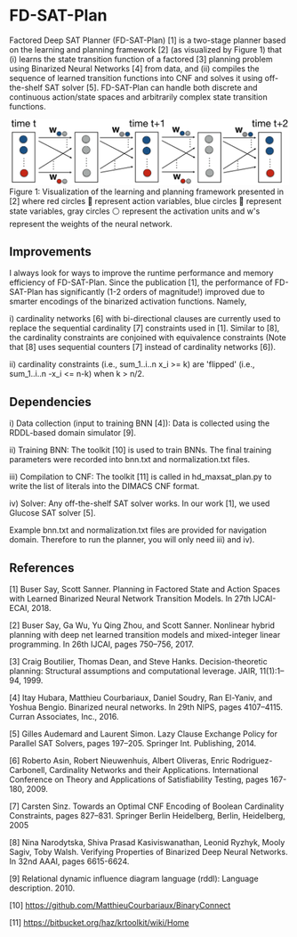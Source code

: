 # FD-SAT-Plan

Factored Deep SAT Planner (FD-SAT-Plan) [1] is a two-stage planner based on the learning and planning framework [2] (as visualized by Figure 1) that (i) learns the state transition function of a factored [3] planning problem using Binarized Neural Networks [4] from data, and (ii) compiles the sequence of learned transition functions into CNF and solves it using off-the-shelf SAT solver [5]. FD-SAT-Plan can handle both discrete and continuous action/state spaces and arbitrarily complex state transition functions.

![alt text](hdmilpplan.png)
Figure 1: Visualization of the learning and planning framework presented in [2] where red circles &#x1F534; represent action variables, blue circles &#x1F535; represent state variables, gray circles &#x26AA; represent the activation units and w's represent the weights of the neural network.

## Improvements

I always look for ways to improve the runtime performance and memory efficiency of FD-SAT-Plan. Since the publication [1], the performance of FD-SAT-Plan has significantly (1-2 orders of magnitude!) improved due to smarter encodings of the binarized activation functions. Namely, 

i) cardinality networks [6] with bi-directional clauses are currently used to replace the sequential cardinality [7] constraints used in [1]. Similar to [8], the cardinality constraints are conjoined with equivalence constraints (Note that [8] uses sequential counters [7] instead of cardinality networks [6]). 

ii) cardinality constraints (i.e., sum_1..i..n x_i >= k) are 'flipped' (i.e., sum_1..i..n -x_i <= n-k) when k > n/2.

## Dependencies

i) Data collection (input to training BNN [4]): Data is collected using the RDDL-based domain simulator [9]. 

ii) Training BNN: The toolkit [10] is used to train BNNs. The final training parameters were recorded into bnn.txt and normalization.txt files.

iii) Compilation to CNF: The toolkit [11] is called in hd_maxsat_plan.py to write the list of literals into the DIMACS CNF format.

iv) Solver: Any off-the-shelf SAT solver works. In our work [1], we used Glucose SAT solver [5].

Example bnn.txt and normalization.txt files are provided for navigation domain. Therefore to run the planner, you will only need iii) and iv).

## References
[1] Buser Say, Scott Sanner. Planning in Factored State and Action Spaces with Learned Binarized Neural Network Transition Models. In 27th IJCAI-ECAI, 2018.

[2] Buser Say, Ga Wu, Yu Qing Zhou, and Scott Sanner. Nonlinear hybrid planning with deep net learned transition models and mixed-integer linear programming. In 26th IJCAI, pages 750–756, 2017.

[3] Craig Boutilier, Thomas Dean, and Steve Hanks. Decision-theoretic planning: Structural assumptions and computational leverage. JAIR, 11(1):1–94, 1999.

[4] Itay Hubara, Matthieu Courbariaux, Daniel Soudry, Ran El-Yaniv, and Yoshua Bengio. Binarized neural networks. In 29th NIPS, pages 4107–4115. Curran Associates, Inc., 2016.

[5] Gilles Audemard and Laurent Simon. Lazy Clause Exchange Policy for Parallel SAT Solvers, pages 197–205. Springer Int. Publishing, 2014.

[6] Roberto Asin, Robert Nieuwenhuis, Albert Oliveras, Enric Rodriguez-Carbonell, Cardinality Networks and their Applications. International Conference on Theory and Applications of Satisfiability Testing, pages 167-180, 2009.

[7] Carsten Sinz. Towards an Optimal CNF Encoding of Boolean Cardinality Constraints, pages 827–831. Springer Berlin Heidelberg, Berlin, Heidelberg, 2005

[8] Nina Narodytska, Shiva Prasad Kasiviswanathan, Leonid Ryzhyk, Mooly Sagiv, Toby Walsh. Verifying Properties of Binarized Deep Neural Networks. In 32nd AAAI, pages 6615-6624.

[9] Relational dynamic influence diagram language (rddl): Language description. 2010.

[10] https://github.com/MatthieuCourbariaux/BinaryConnect

[11] https://bitbucket.org/haz/krtoolkit/wiki/Home
